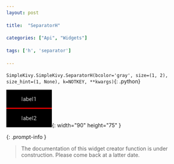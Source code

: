 ```yaml
---
layout: post

title:  "SeparatorH"

categories: ["Api", "Widgets"]

tags: ['h', 'separator']

---
```

`SimpleKivy.SimpleKivy.SeparatorH(bcolor='gray', size=(1, 2), size_hint=(1, None), k=NOTKEY, **kwargs)`{: .python}


![SeparatorH.png](assets/img/docs/SeparatorH.png){: width="90" height="75" }


{: .prompt-info }

> The documentation of this widget creator function is under construction. Please come back at a latter date.
